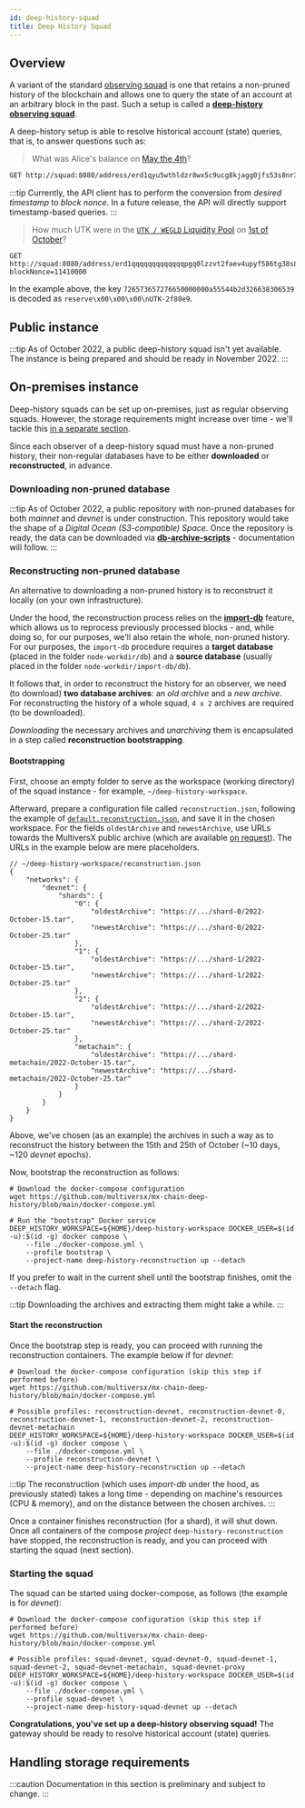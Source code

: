 ```yaml
---
id: deep-history-squad
title: Deep History Squad
---
```


[comment]: # (mx-context)

[comment]: # (mx-context)

## Overview

A variant of the standard [observing squad](/integrators/observing-squad) is one that retains a non-pruned history of the blockchain and allows one to query the state of an account at an arbitrary block in the past. Such a setup is called a **[deep-history observing squad](https://github.com/multiversx/mx-chain-deep-history)**.

A deep-history setup is able to resolve historical account (state) queries, that is, to answer questions such as:

> What was Alice's balance on [May the 4th](https://explorer.multiversx.com/blocks/5f6a02d6a5d2a851fd6dc1fb53435083830c2a13121e003958d97c2389711f06)?

```bash
GET http://squad:8080/address/erd1qyu5wthldzr8wx5c9ucg8kjagg0jfs53s8nr3zpz3hypefsdd8ssycr6th?blockNonce=9250000
```

:::tip
Currently, the API client has to perform the conversion from _desired timestamp_ to _block nonce_. In a future release, the API will directly support timestamp-based queries.
:::

> How much UTK were in the [`UTK / WEGLD` Liquidity Pool](https://explorer.multiversx.com/accounts/erd1qqqqqqqqqqqqqpgq0lzzvt2faev4upyf586tg38s84d7zsaj2jpsglugga) on [1st of October](https://explorer.multiversx.com/blocks/cefd41e1e9bbe3ba023a695f412b99cecb15ef789475648ee7c31e7d9fef31d1)?

```markup
GET http://squad:8080/address/erd1qqqqqqqqqqqqqpgq0lzzvt2faev4upyf586tg38s84d7zsaj2jpsglugga/key/726573657276650000000a55544b2d326638306539?blockNonce=11410000
```

In the example above, the key `726573657276650000000a55544b2d326638306539` is decoded as `reserve\x00\x00\x00\nUTK-2f80e9`.

[comment]: # (mx-context)

## Public instance

:::tip
As of October 2022, a public deep-history squad isn't yet available. The instance is being prepared and should be ready in November 2022.
:::

[comment]: # (mx-context)

## On-premises instance

Deep-history squads can be set up on-premises, just as regular observing squads. However, the storage requirements might increase over time - we'll tackle this [in a separate section](/integrators/deep-history-squad#handling-storage-requirements).

Since each observer of a deep-history squad must have a non-pruned history, their non-regular databases have to be either **downloaded** or **reconstructed**, in advance.

[comment]: # (mx-context)

### Downloading non-pruned database

:::tip
As of October 2022, a public repository with non-pruned databases for both _mainnet_ and _devnet_ is under construction. This repository would take the shape of a _Digital Ocean (S3-compatible) Space_. Once the repository is ready, the data can be downloaded via **[db-archive-scripts](https://github.com/multiversx/mx-chain-db-archive-scripts)** - documentation will follow.
:::

[comment]: # (mx-context)

### Reconstructing non-pruned database

An alternative to downloading a non-pruned history is to reconstruct it locally (on your own infrastructure).

Under the hood, the reconstruction process relies on the **[import-db](https://docs.multiversx.com/validators/import-db/)** feature, which allows us to reprocess previously processed blocks - and, while doing so, for our purposes, we'll also retain the whole, non-pruned history. For our purposes, the `import-db` procedure requires a **target database** (placed in the folder `node-workdir/db`) and a **source database** (usually placed in the folder `node-workdir/import-db/db`).

It follows that, in order to reconstruct the history for an observer, we need (to download) **two database archives**: an _old archive_ and a _new archive_. For reconstructing the history of a whole squad, `4 x 2` archives are required (to be downloaded).

_Downloading_ the necessary archives and _unarchiving_ them is encapsulated in a step called **reconstruction bootstrapping**.

[comment]: # (mx-context)

#### Bootstrapping

First, choose an empty folder to serve as the workspace (working directory) of the squad instance - for example, `~/deep-history-workspace`.

Afterward, prepare a configuration file called `reconstruction.json`, following the example of [`default.reconstruction.json`](https://github.com/multiversx/mx-chain-deep-history/tree/main), and save it in the chosen workspace. For the fields `oldestArchive` and `newestArchive`, use URLs towards the MultiversX public archive (which are available [on request](https://t.me/MultiversXDevelopers)). The URLs in the example below are mere placeholders.

```
// ~/deep-history-workspace/reconstruction.json
{
    "networks": {
        "devnet": {
            "shards": {
                "0": {
                    "oldestArchive": "https://.../shard-0/2022-October-15.tar",
                    "newestArchive": "https://.../shard-0/2022-October-25.tar"
                },
                "1": {
                    "oldestArchive": "https://.../shard-1/2022-October-15.tar",
                    "newestArchive": "https://.../shard-1/2022-October-25.tar"
                },
                "2": {
                    "oldestArchive": "https://.../shard-2/2022-October-15.tar",
                    "newestArchive": "https://.../shard-2/2022-October-25.tar"
                },
                "metachain": {
                    "oldestArchive": "https://.../shard-metachain/2022-October-15.tar",
                    "newestArchive": "https://.../shard-metachain/2022-October-25.tar"
                }
            }
        }
    }
}
```

Above, we've chosen (as an example) the archives in such a way as to reconstruct the history between the 15th and 25th of October (~10 days, ~120 _devnet_ epochs).

Now, bootstrap the reconstruction as follows:

```
# Download the docker-compose configuration
wget https://github.com/multiversx/mx-chain-deep-history/blob/main/docker-compose.yml

# Run the "bootstrap" Docker service
DEEP_HISTORY_WORKSPACE=${HOME}/deep-history-workspace DOCKER_USER=$(id -u):$(id -g) docker compose \
    --file ./docker-compose.yml \
    --profile bootstrap \
    --project-name deep-history-reconstruction up --detach
```

If you prefer to wait in the current shell until the bootstrap finishes, omit the `--detach` flag.

:::tip
Downloading the archives and extracting them might take a while.
:::

[comment]: # (mx-context)

#### Start the reconstruction

Once the bootstrap step is ready, you can proceed with running the reconstruction containers. The example below if for _devnet_:

```
# Download the docker-compose configuration (skip this step if performed before)
wget https://github.com/multiversx/mx-chain-deep-history/blob/main/docker-compose.yml

# Possible profiles: reconstruction-devnet, reconstruction-devnet-0, reconstruction-devnet-1, reconstruction-devnet-2, reconstruction-devnet-metachain
DEEP_HISTORY_WORKSPACE=${HOME}/deep-history-workspace DOCKER_USER=$(id -u):$(id -g) docker compose \
    --file ./docker-compose.yml \
    --profile reconstruction-devnet \
    --project-name deep-history-reconstruction up --detach
```

:::tip
The reconstruction (which uses _import-db_ under the hood, as previously stated) takes a long time - depending on machine's resources (CPU & memory), and on the distance between the chosen archives.
:::

Once a container finishes reconstruction (for a shard), it will shut down. Once all containers of the compose _project_ `deep-history-reconstruction` have stopped, the reconstruction is ready, and you can proceed with starting the squad (next section).

[comment]: # (mx-context)

### Starting the squad

The squad can be started using docker-compose, as follows (the example is for _devnet_):

```
# Download the docker-compose configuration (skip this step if performed before)
wget https://github.com/multiversx/mx-chain-deep-history/blob/main/docker-compose.yml

# Possible profiles: squad-devnet, squad-devnet-0, squad-devnet-1, squad-devnet-2, squad-devnet-metachain, squad-devnet-proxy
DEEP_HISTORY_WORKSPACE=${HOME}/deep-history-workspace DOCKER_USER=$(id -u):$(id -g) docker compose \
    --file ./docker-compose.yml \
    --profile squad-devnet \
    --project-name deep-history-squad-devnet up --detach
```

**Congratulations, you've set up a deep-history observing squad!** The gateway should be ready to resolve historical account (state) queries.

[comment]: # (mx-context)

## Handling storage requirements

:::caution
Documentation in this section is preliminary and subject to change.
:::
